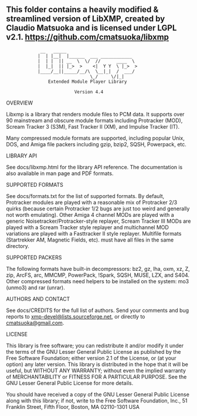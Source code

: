 This folder contains a heavily modified & streamlined version of LibXMP, 
created by Claudio Matsuoka and is licensed under LGPL v2.1.  https://github.com/cmatsuoka/libxmp
-----------------------------
                 __   _____                           
                |  | |__|  |______  ___ ____________  
                |  | |  || __  \  \/  //      ____  \ 
                |  |_|  || |_>  >    <|  Y Y  \ |_>  >
                |____/__||_____/__/\  \__|_|  /  ___/ 
                                    \_/     \/|_|    
                    Extended Module Player Library

                              Version 4.4


OVERVIEW

Libxmp is a library that renders module files to PCM data. It supports
over 90 mainstream and obscure module formats including Protracker (MOD),
Scream Tracker 3 (S3M), Fast Tracker II (XM), and Impulse Tracker (IT).

Many compressed module formats are supported, including popular Unix, DOS,
and Amiga file packers including gzip, bzip2, SQSH, Powerpack, etc.


LIBRARY API

See docs/libxmp.html for the library API reference. The documentation
is also available in man page and PDF formats.


SUPPORTED FORMATS

See docs/formats.txt for the list of supported formats. By default,
Protracker modules are played with a reasonable mix of Protracker 2/3
quirks (because certain Protracker 1/2 bugs are just too weird and
generally not worth emulating). Other Amiga 4 channel MODs are played with
a generic Noisetracker/Protracker-style replayer, Scream Tracker III MODs
are played with a Scream Tracker style replayer and multichannel MOD
variations are played with a Fasttracker II style replayer. Multifile
formats (Startrekker AM, Magnetic Fields, etc). must have all files in
the same directory.


SUPPORTED PACKERS

The following formats have built-in decompressors: bz2, gz, lha, oxm, xz,
Z, zip, ArcFS, arc, MMCMP, PowerPack, !Spark, SQSH, MUSE, LZX, and S404.
Other compressed formats need helpers to be installed on the system:
mo3 (unmo3) and rar (unrar).


AUTHORS AND CONTACT

See docs/CREDITS for the full list of authors. Send your comments
and bug reports to xmp-devel@lists.sourceforge.net, or directly to
cmatsuoka@gmail.com.


LICENSE

This library is free software; you can redistribute it and/or modify it
under the terms of the GNU Lesser General Public License as published by
the Free Software Foundation; either version 2.1 of the License, or (at
your option) any later version. This library is distributed in the hope
that it will be useful, but WITHOUT ANY WARRANTY; without even the implied
warranty of MERCHANTABILITY or FITNESS FOR A PARTICULAR PURPOSE. See the
GNU Lesser General Public License for more details.

You should have received a copy of the GNU Lesser General Public
License along with this library; if not, write to the Free Software
Foundation, Inc., 51 Franklin Street, Fifth Floor, Boston, MA  02110-1301 USA
